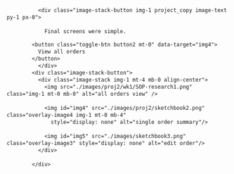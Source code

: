  <!--  UI shipping screen 1 + toggle button -->
   <!-- annotation below image, then button -->

              <div class="image-stack-button img-1 project_copy image-text py-1 px-0">

                Final screens were simple.
 <!-- Toggle button original vs new dashboard -->
            <button class="toggle-btn button2 mt-0" data-target="img4">
              View all orders
            </button>
              </div>
            <div class="image-stack-button">
              <div class="image-stack img-1 mt-4 mb-0 align-center">
                <img src="./images/proj2/wk1/SOP-research1.png" class="img-1 mt-0 mb-0" alt="all orders view" />

                <img id="img4" src="./images/proj2/sketchbook2.png" class="overlay-image4 img-1 mt-0 mb-4"
                  style="display: none" alt="single order summary"/>

                <img id="img5" src="./images/sketchbook3.png" class="overlay-image3" style="display: none" alt="edit order"/>
              </div>
              
            </div>
           
